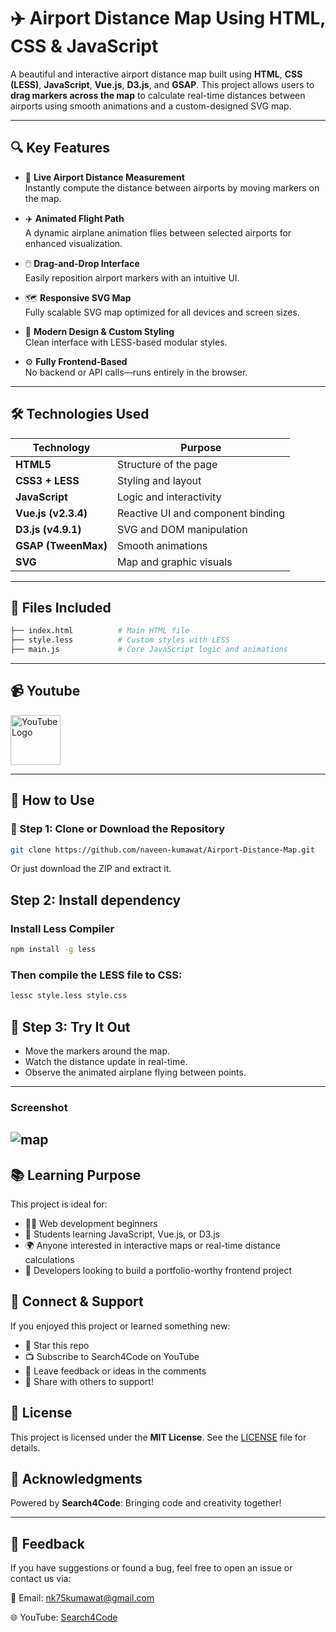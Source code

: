 # ✈️ Airport Distance Map Using HTML, CSS & JavaScript

A beautiful and interactive airport distance map built using **HTML**, **CSS (LESS)**, **JavaScript**, **Vue.js**, **D3.js**, and **GSAP**. This project allows users to **drag markers across the map** to calculate real-time distances between airports using smooth animations and a custom-designed SVG map.

---

## 🔍 Key Features

- 📍 **Live Airport Distance Measurement**  
  Instantly compute the distance between airports by moving markers on the map.

- ✈️ **Animated Flight Path**  
  A dynamic airplane animation flies between selected airports for enhanced visualization.

- 🖱️ **Drag-and-Drop Interface**  
  Easily reposition airport markers with an intuitive UI.

- 🗺️ **Responsive SVG Map**  
  Fully scalable SVG map optimized for all devices and screen sizes.

- 🎨 **Modern Design & Custom Styling**  
  Clean interface with LESS-based modular styles.

- ⚙️ **Fully Frontend-Based**  
  No backend or API calls—runs entirely in the browser.


---

## 🛠️ Technologies Used

| Technology | Purpose |
|------------|---------|
| **HTML5** | Structure of the page |
| **CSS3 + LESS** | Styling and layout |
| **JavaScript** | Logic and interactivity |
| **Vue.js (v2.3.4)** | Reactive UI and component binding |
| **D3.js (v4.9.1)** | SVG and DOM manipulation |
| **GSAP (TweenMax)** | Smooth animations |
| **SVG** | Map and graphic visuals |

---

## 🧾 Files Included

```bash
├── index.html          # Main HTML file
├── style.less          # Custom styles with LESS
├── main.js             # Core JavaScript logic and animations
```
---

## 📹 Youtube 
<a href="https://www.youtube.com/@search4code?sub_confirmation=1">
  <img src="https://static.vecteezy.com/system/resources/previews/018/930/572/non_2x/youtube-logo-youtube-icon-transparent-free-png.png" alt="YouTube Logo" width="80">
</a>


---
## 🚀 How to Use
### 📁 Step 1: Clone or Download the Repository

```bash
git clone https://github.com/naveen-kumawat/Airport-Distance-Map.git
```
Or just download the ZIP and extract it.

## Step 2: Install dependency
### Install  Less Compiler 

```bash
npm install -g less
```

### Then compile the LESS file to CSS:

```bash
lessc style.less style.css
```

## 🧪 Step 3: Try It Out

- Move the markers around the map.  
- Watch the distance update in real-time.  
- Observe the animated airplane flying between points.  

---

### Screenshot
![map](https://github.com/user-attachments/assets/4f4d6a50-6cb8-4836-90c1-931161a4e8fb)
---

## 📚 Learning Purpose

This project is ideal for:

- 🧑‍💻 Web development beginners  
- 📘 Students learning JavaScript, Vue.js, or D3.js  
- 🌍 Anyone interested in interactive maps or real-time distance calculations  
- 💼 Developers looking to build a portfolio-worthy frontend project  

## 🔗 Connect & Support

If you enjoyed this project or learned something new:

- 🌟 Star this repo
- 📺 Subscribe to Search4Code on YouTube
- 💬 Leave feedback or ideas in the comments
- 📢 Share with others to support!

## 🧾 License
This project is licensed under the **MIT License**. See the [LICENSE](LICENSE) file for details. 

## 🌟 Acknowledgments  

Powered by **Search4Code**: Bringing code and creativity together!  

---

## 💬 Feedback  

If you have suggestions or found a bug, feel free to open an issue or contact us via:  

📧 Email: nk75kumawat@gmail.com 

🌐 YouTube: [Search4Code](https://www.youtube.com/@search4code?sub_confirmation=1)




